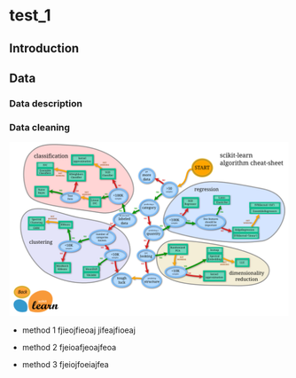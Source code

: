 # test_1

## Introduction

## Data

### Data description
### Data cleaning


![machinglearning](https://github.com/pangwit/test_1/blob/main/graph/ml_map.png)

- method 1
fjieojfieoaj
jifeajfioeaj
- method 2
fjeioafjeoajfeoa

- method 3
  fjeiojfoeiajfea
